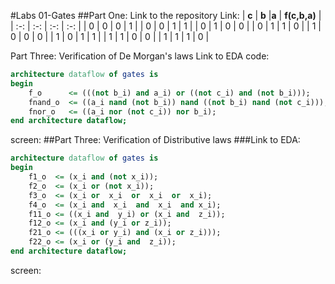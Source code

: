 #Labs 01-Gates
##Part One: Link to the repository
Link:
| **c** | **b** |**a** | **f(c,b,a)** |
| :-: | :-: | :-: | :-: |
| 0 | 0 | 0 | 1 |
| 0 | 0 | 1 | 1 |
| 0 | 1 | 0 | 0 |
| 0 | 1 | 1 | 0 |
| 1 | 0 | 0 | 0 |
| 1 | 0 | 1 | 1 |
| 1 | 1 | 0 | 0 |
| 1 | 1 | 1 | 0 |

Part Three: Verification of De Morgan's laws
Link to EDA
code:
```vhdl
architecture dataflow of gates is
begin
    f_o      <= (((not b_i) and a_i) or ((not c_i) and (not b_i)));
    fnand_o  <= ((a_i nand (not b_i)) nand ((not b_i) nand (not c_i)));
    fnor_o   <= ((a_i nor (not c_i)) nor b_i);
end architecture dataflow;
```
screen: 
##Part Three: Verification of Distributive laws
###Link to EDA:
```vhdl
architecture dataflow of gates is
begin
    f1_o  <= (x_i and (not x_i));
    f2_o  <= (x_i or (not x_i));
    f3_o  <= (x_i or  x_i  or  x_i  or  x_i);
    f4_o  <= (x_i and  x_i  and  x_i  and x_i);
    f11_o <= ((x_i and  y_i) or (x_i and  z_i));
    f12_o <= (x_i and (y_i or z_i));
    f21_o <= (((x_i or y_i) and (x_i or z_i)));
    f22_o <= (x_i or (y_i and  z_i));
end architecture dataflow;
```
screen:
